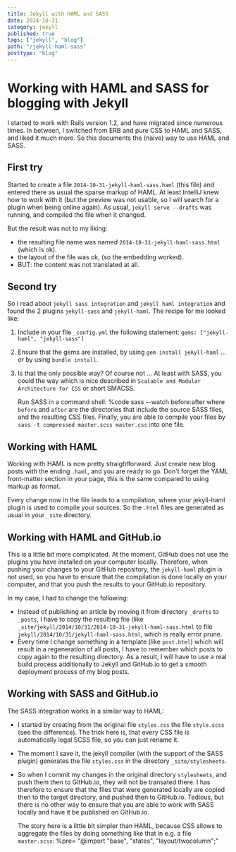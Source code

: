 ```yaml
---
title: Jekyll with HAML and SASS
date: 2014-10-31
category: jekyll
published: true
tags: ["jekyll", "blog"]
path: "/jekyll-haml-sass"
posttype: "blog"
---
```


# Working with HAML and SASS for blogging with Jekyll

  I started to work with Rails version 1.2, and have migrated since numerous times.
  In between, I switched from ERB and pure CSS to HAML and SASS, and liked it
  much more. So this documents the (naive) way to use HAML and SASS.
  
## First try

  Started to create a file 
  `2014-10-31-jekyll-haml-sass.haml`
  (this file) and
  entered there as usual the sparse markup of HAML. At least IntelliJ knew how
  to work with it (but the preview was not usable, so I will search for a plugin
  when being online again). As usual,  `jekyll serve --drafts`
  was running, and
  compiled the file when it changed.

  But the result was not to my liking:

* the resulting file name was named  `2014-10-31-jekyll-haml-sass.html`
  (which is ok).
* the layout of the file was ok, (so the embedding worked).
* BUT: the content was not translated at all.

## Second try

  So i read about 
  `jekyll sass integration` and 
  `jekyll haml integration`
  and found the 2 plugins 
  `jekyll-sass`
  and 
  `jekyll-haml`. The recipe for me looked like:
1. Include in your file 
    `_config.yml`
    the following statement: 
    `gems: ["jekyll-haml", "jekyll-sass"]`
1. Ensure that the gems are installed, by using 
    `gem install jekyll-haml` ... or by using
    `bundle install`.
1. Is that the only possible way? Of course not ... 
  At least with SASS, you could the way which is nice described in 
  `Scalable and Modular Architecture for CSS`
  or short SMACSS.

    Run SASS in a command shell: 
    %code sass --watch before:after
    where  `before`  and `after`
    are the directories that include the source SASS files, and the resulting CSS files.
    Finally, you are able to compile your files by
    `sass -t compressed master.scss master.css`
    into one file.

## Working with HAML

  Working with HAML is now pretty straightforward. Just create new blog posts with
  the ending `.haml`, and you are ready to go. Don't forget the YAML front-matter
  section in your page, this is the same compared to using markup as format.

  Every change now in the file leads to a compilation, where your jekyll-haml plugin
  is used to compile your sources. So the `.html` files are generated
  as usual in your `_site` directory.

## Working with HAML and GitHub.io

  This is a little bit more complicated. At the moment, GitHub does not use the plugins
  you have installed on your computer locally. Therefore, when pushing your changes
  to your GitHub repository, the `jekyll-haml` plugin is not used,
  so you have to ensure that the compilation is done locally on your computer,
  and that you push the results to your GitHub.io repository.

  In my case, I had to change the following:
* Instead of publishing an article by moving it from directory `_drafts`
      to `_posts`, I have to copy the resulting file (like
      `_site/jekyll/2014/10/31/2014-10-31-jekyll-haml-sass.html` to
      file `jekyll/2014/10/31/jekyll-haml-sass.html`, which is really
      error prune.
* Every time I change something in a template (like `post.html`) which
      will result in a regeneration of all posts, I have to remember which posts
      to copy again to the resulting directory.
  As a result, I will have to use a real build process additionally to Jekyll and
  GitHub.io to get a smooth deployment process of my blog posts.

## Working with SASS and GitHub.io

  The SASS integration works in a similar way to HAML:
* I started by creating from the original file `styles.css` the file
      `style.scss` (see the difference). The trick here is, that every
      CSS file is automatically legal SCSS file, so you can just rename it.
* The moment I save it, the jekyll compiler (with the support of the SASS plugin)
      generates the file `styles.css` in the directory `_site/stylesheets`.
* So when I commit my changes in the original directory `stylesheets`,
      and push them then to GitHub.io, they will not be transated there.
  I has therefore to ensure that the files that were generated locally are copied then
  to the target directory, and pushed then to GitHub.io. Tedious, but there is no other
  way to ensure that you are able to work with SASS locally and have it be published on
  GitHub.io.

  The story here is a little bit simpler than HAML, because CSS allows to aggregate
  the files by doing something like that in e.g. a file `master.scss`:
  %pre= "@import \"base\", \"states\", \"layout/twocolumn\";"
